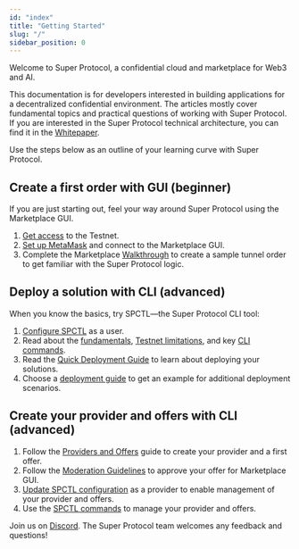 ```yaml
---
id: "index"
title: "Getting Started"
slug: "/"
sidebar_position: 0
---
```


Welcome to Super Protocol, a confidential cloud and marketplace for Web3 and AI.

This documentation is for developers interested in building applications for a decentralized confidential environment. The articles mostly cover fundamental topics and practical questions of working with Super Protocol. If you are interested in the Super Protocol technical architecture, you can find it in the [Whitepaper](/whitepaper).

Use the steps below as an outline of your learning curve with Super Protocol.

## Create a first order with GUI (beginner)

If you are just starting out, feel your way around Super Protocol using the Marketplace GUI. 

1. [Get access](/testnet/) to the Testnet.
2. [Set up MetaMask](/developers/marketplace/first-steps) and connect to the Marketplace GUI.
3. Complete the Marketplace [Walkthrough](/developers/marketplace/walkthrough/) to create a sample tunnel order to get familiar with the Super Protocol logic.

## Deploy a solution with CLI (advanced)

When you know the basics, try SPCTL—the Super Protocol CLI tool:

1. [Configure SPCTL](/developers/cli_guides/) as a user.
2. Read about the [fundamentals](/developers/fundamentals), [Testnet limitations](/testnet/limitations), and key [CLI commands](/developers/cli_commands).
3. Read the [Quick Deployment Guide](/developers/cli_guides/quick_guide) to learn about deploying your solutions.
4. Choose a [deployment guide](/developers/deployment_guides/) to get an example for additional deployment scenarios.

## Create your provider and offers with CLI (advanced)

1. Follow the [Providers and Offers](/developers/cli_guides/providers_offers) guide to create your provider and a first offer.
2. Follow the [Moderation Guidelines](/developers/marketplace/moderation/) to approve your offer for Marketplace GUI.
3. [Update SPCTL configuration](/developers/cli_guides/configure#for-offer-providers) as a provider to enable management of your provider and offers.
4. Use the [SPCTL commands](/developers/cli_guides/providers_offers#faq) to manage your provider and offers.

Join us on [Discord](https://discord.gg/superprotocol). The Super Protocol team welcomes any feedback and questions!
